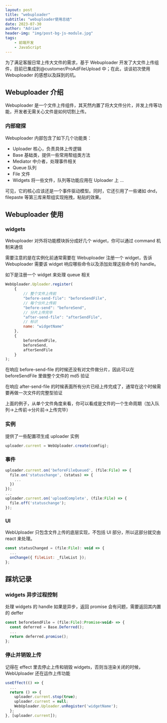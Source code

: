 ```yaml
---
layout: post
title: "webuploader"
subtitle: "webuploader使用总结"
date: 2023-07-30
author: "Adrian"
header-img: "img/post-bg-js-module.jpg"
tags:
    - 前端开发
    - JavaScript
---
```


为了满足客服日常上传大文件的需求，基于 Webuploader 开发了大文件上传组件，目前已集成到@customer/ProAdFileUpload 中；在此，谈谈初次使用 Webuploader 的感想以及踩到的坑。

## Webuploader 介绍

Webuploader 是一个文件上传组件，其天然内置了将大文件分片，并发上传等功能，开发者无需关心文件是如何切割上传。

### 内部窥探

Webuploader 内部包含了如下几个功能类：

-   Uploader 核心，负责具体上传逻辑
-   Base 基础类，提供一些常用帮组类方法
-   Mediator 中介者，处理事件相关
-   Queue 队列
-   File 文件
-   Widgets 将一些文件，队列等功能应用在 Uploader 上
    ...

可见，它的核心应该还是一个事件驱动模型。同时，它还引用了一些诸如 dnd，filepaste 等第三库来帮组实现拖拽，粘贴的效果。

## Webuploader 使用

### widgets

Webuploader 对外将功能模块拆分成好几个 widget，你可以通过 command 机制来通信

需要注意的是在实例化前通常需要在 Webuploader 注册一个 widget，告诉 Webuploader 需要该 widget 响应哪些命令以及添加处理这些命令的 handle。

如下是注册一个 widget 来处理 queue 相关

```js
WebUploader.Uploader.register(
	{
		// 整个文件上传前
		"before-send-file": "beforeSendFile",
		// 每个分片上传前
		"before-send": "beforeSend",
		// 分片上传完毕
		"after-send-file": "afterSendFile",
		// 标识
		name: "widgetName"
	},
	{
		beforeSendFile,
		beforeSend,
		afterSendFile
	}
);
```

在响应 before-send-file 的时候还没有对文件做分片，因此可以在 beforeSendFile 里做整个文件的 md5 验证

在响应 after-send-file 的时候表面所有分片已经上传完成了，通常在这个时候需要再做一次文件的完整型验证

上面的例子，从单个文件角度来看，你可以看成是文件的一个生命周期（加入队列->上传前->分片前->上传完毕）

### 实例

提供了一些配置项生成 uploader 实例

```js
uploader.current = WebUploader.create(comfig);
```

### 事件

```js
uploader.current.on('beforeFileQueued', (file:File) => {
  file.on('statuschange', (status) => {
    ...
  })
});
...
uploader.current.on('uploadComplete', (file:File) => {
  file.off('statuschange');
});
```

### UI

WebUploader 只包含文件上传的底层实现，不包括 UI 部分，所以这部分就交由 react 来处理。

```js
const statusChanged = (file:File): void => {
  ...
  onChange({ fileList: _fileList });
};
```

## 踩坑记录

### widgets 异步过程控制

处理 widgets 的 handle 如果是异步，返回 promise 会有问题，需要返回其内置的 deffer

```js
const beforeSendFile = (file:File):Promise<void> => {
  const deferred = Base.Deferred();
  ...
  return deferred.promise();
};
```

### 停止并销毁上传

记得在 effect 里去停止上传和销毁 widgets，否则当渲染关闭的时候，WebUploader 还在运作上传功能

```js
useEffect(() => {
  ...
  return () => {
    uploader.current.stop(true);
    uploader.current = null;
    WebUploader.Uploader.unRegister('widgetName');
  };
}, [uploader.current]);
```
